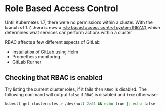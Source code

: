 # Role Based Access Control

Until Kubernetes 1.7, there were no permissions within a cluster. With the launch
of 1.7, there is now a [role based access control system (RBAC)](https://kubernetes.io/docs/admin/authorization/rbac/)
which determines what services can perform actions within a cluster.

RBAC affects a few different aspects of GitLab:

- [Installation of GitLab using Helm](tiller.md#preparing-for-helm-with-rbac)
- Prometheus monitoring
- GitLab Runner

## Checking that RBAC is enabled

Try listing the current cluster roles, if it fails then `RBAC` is disabled.
The following command will output `false` if `RBAC` is disabled and `true` otherwise:

```sh
kubectl get clusterroles > /dev/null 2>&1 && echo true || echo false
```
